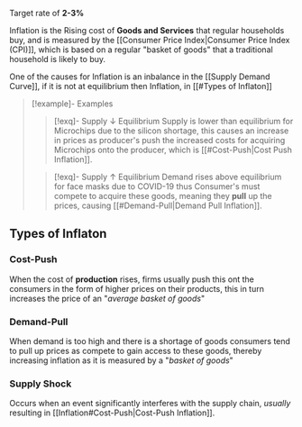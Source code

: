 Target rate of **2-3%**

Inflation is the Rising cost of **Goods and Services** that regular households buy, and is measured by the [[Consumer Price Index|Consumer Price Index (CPI)]], which is based on a regular "basket of goods" that a traditional household is likely to buy. 

One of the causes for Inflation is an inbalance in the [[Supply Demand Curve]], if it is not at equilibrium then Inflation, in [[#Types of Inflaton]]
>[!example]- Examples
>
>
>>[!exq]- Supply ↓ Equilibrium
>Supply is lower than equilibrium for Microchips due to the silicon shortage, this causes an increase in prices as producer's push the increased costs for acquiring Microchips onto the producer, which is [[#Cost-Push|Cost Push Inflation]].
>
>>
>
>>[!exq]- Supply ↑ Equilibrium
>>Demand rises above equilibrium for face masks due to COVID-19 thus Consumer's must compete to acquire these goods, meaning they **pull** up the prices, causing [[#Demand-Pull|Demand Pull Inflation]].




## Types of Inflaton

### Cost-Push
When the cost of **production** rises, firms usually push this ont the consumers in the form of higher prices on their products, this in turn increases the price of an "*average basket of goods*"

### Demand-Pull 
When demand is too high and there is a shortage of goods consumers tend to pull up prices as compete to gain access to these goods, thereby increasing inflation as it is measured by a "*basket of goods*"

### Supply Shock
Occurs when an event significantly interferes with the supply chain, *usually* resulting in [[Inflation#Cost-Push|Cost-Push Inflation]].
